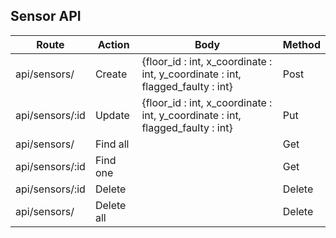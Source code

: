 ## Sensor API

| **Route** | **Action** | **Body**                                                                           | **Method** |
| --- | --- |------------------------------------------------------------------------------------|-----------|
| api/sensors/ | Create | {floor_id : int, x_coordinate : int, y_coordinate : int, flagged_faulty : int}     | Post      |
| api/sensors/:id | Update | {floor_id : int, x_coordinate : int, y_coordinate : int, flagged_faulty : int} | Put       |
| api/sensors/ | Find all |                                                                                    | Get       |
| api/sensors/:id | Find one |                                                                                    | Get       |
| api/sensors/:id | Delete |                                                                                    | Delete    |
| api/sensors/ | Delete all |                                                                                    | Delete    |